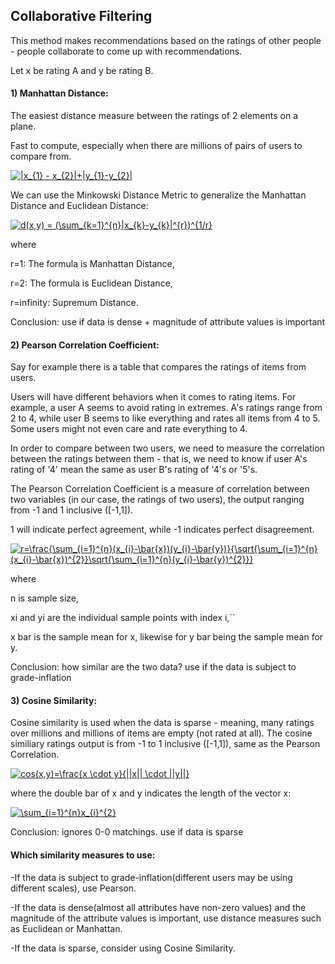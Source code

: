 ## Collaborative Filtering


This method makes recommendations based on the ratings of other people - people collaborate to come up with recommendations. 

Let x be rating A and y be rating B.


#### 1) Manhattan Distance:

The easiest distance measure between the ratings of 2 elements on a plane.

Fast to compute, especially when there are millions of pairs of users to compare from.

<a href="https://www.codecogs.com/eqnedit.php?latex=|x_{1}&space;-&space;x_{2}|&plus;|y_{1}-y_{2}|" target="_blank"><img src="https://latex.codecogs.com/gif.latex?|x_{1}&space;-&space;x_{2}|&plus;|y_{1}-y_{2}|" title="|x_{1} - x_{2}|+|y_{1}-y_{2}|" /></a>


We can use the Minkowski Distance Metric to generalize the Manhattan Distance and Euclidean Distance:

<a href="https://www.codecogs.com/eqnedit.php?latex=d(x,y)&space;=&space;(\sum_{k=1}^{n}|x_{k}-y_{k}|^{r})^{1/r}" target="_blank"><img src="https://latex.codecogs.com/gif.latex?d(x,y)&space;=&space;(\sum_{k=1}^{n}|x_{k}-y_{k}|^{r})^{1/r}" title="d(x,y) = (\sum_{k=1}^{n}|x_{k}-y_{k}|^{r})^{1/r}" /></a>

where

r=1: The formula is Manhattan Distance,

r=2: The formula is Euclidean Distance,

r=infinity: Supremum Distance.

Conclusion: use if data is dense + magnitude of attribute values is important



#### 2) Pearson Correlation Coefficient:

Say for example there is a table that compares the ratings of items from users.

Users will have different behaviors when it comes to rating items. For example, a user A seems to avoid rating in extremes. A's ratings range from 2 to 4, while user B seems to like everything and rates all items from 4 to 5. Some users might not even care and rate everything to 4.

In order to compare between two users, we need to measure the correlation between the ratings between them - that is, we need to know if user A's rating of '4' mean the same as user B's rating of '4's or '5's.

The Pearson Correlation Coefficient is a measure of correlation between two variables (in our case, the ratings of two users), the output ranging from -1 and 1 inclusive ([-1,1]).

1 will indicate perfect agreement, while -1 indicates perfect disagreement.

<a href="https://www.codecogs.com/eqnedit.php?latex=r=\frac{\sum_{i=1}^{n}(x_{i}-\bar{x})(y_{i}-\bar{y})}{\sqrt{\sum_{i=1}^{n}(x_{i}-\bar{x})^{2}}\sqrt{\sum_{i=1}^{n}(y_{i}-\bar{y})^{2}}}" target="_blank"><img src="https://latex.codecogs.com/gif.latex?r=\frac{\sum_{i=1}^{n}(x_{i}-\bar{x})(y_{i}-\bar{y})}{\sqrt{\sum_{i=1}^{n}(x_{i}-\bar{x})^{2}}\sqrt{\sum_{i=1}^{n}(y_{i}-\bar{y})^{2}}}" title="r=\frac{\sum_{i=1}^{n}(x_{i}-\bar{x})(y_{i}-\bar{y})}{\sqrt{\sum_{i=1}^{n}(x_{i}-\bar{x})^{2}}\sqrt{\sum_{i=1}^{n}(y_{i}-\bar{y})^{2}}}" /></a>

where 

n is sample size,

xi and yi are the individual sample points with index i,``

x bar is the sample mean for x, likewise for y bar being the sample mean for y.

Conclusion: how similar are the two data? use if the data is subject to grade-inflation

#### 3) Cosine Similarity:

Cosine similarity is used when the data is sparse - meaning, many ratings over millions and millions of items are empty (not rated at all). The cosine similiary ratings output is from -1 to 1 inclusive ([-1,1]), same as the Pearson Correlation.

<a href="https://www.codecogs.com/eqnedit.php?latex=cos(x,y)=\frac{x&space;\cdot&space;y}{||x||&space;\cdot&space;||y||}" target="_blank"><img src="https://latex.codecogs.com/gif.latex?cos(x,y)=\frac{x&space;\cdot&space;y}{||x||&space;\cdot&space;||y||}" title="cos(x,y)=\frac{x \cdot y}{||x|| \cdot ||y||}" /></a>

where the double bar of x and y indicates the length of the vector x:

<a href="https://www.codecogs.com/eqnedit.php?latex=\sum_{i=1}^{n}x_{i}^{2}" target="_blank"><img src="https://latex.codecogs.com/gif.latex?\sum_{i=1}^{n}x_{i}^{2}" title="\sum_{i=1}^{n}x_{i}^{2}" /></a>

Conclusion: ignores 0-0 matchings. use if data is sparse

#### Which similarity measures to use:

-If the data is subject to grade-inflation(different users may be using different scales), use Pearson.

-If the data is dense(almost all attributes have non-zero values) and the magnitude of the attribute values is important, use distance measures such as Euclidean or Manhattan.

-If the data is sparse, consider using Cosine Similarity.